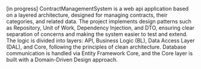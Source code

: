 [in progress] ContractManagementSystem is a web api application based on a layered architecture, designed for managing contracts, their categories, and related data. The project implements design patterns such as Repository, Unit of Work, Dependency Injection, and DTO, ensuring clear separation of concerns and making the system easier to test and extend. The logic is divided into layers: API, Business Logic (BL), Data Access Layer (DAL), and Core, following the principles of clean architecture. Database communication is handled via Entity Framework Core, and the Core layer is built with a Domain-Driven Design approach.
